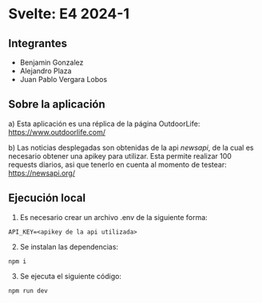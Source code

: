 # Svelte: E4 2024-1

## Integrantes
- Benjamin Gonzalez
- Alejandro Plaza
- Juan Pablo Vergara Lobos

## Sobre la aplicación
a) Esta aplicación es una réplica de la página OutdoorLife: https://www.outdoorlife.com/


b) Las noticias desplegadas son obtenidas de la api *newsapi*, de la cual es necesario obtener una apikey para utilizar. Esta permite realizar 100 requests diarios, asi que tenerlo en cuenta al momento de testear: https://newsapi.org/

## Ejecución local
1. Es necesario crear un archivo .env de la siguiente forma:
```
API_KEY=<apikey de la api utilizada>
```


2. Se instalan las dependencias:
```
npm i
```

3. Se ejecuta el siguiente código:
```
npm run dev
```


